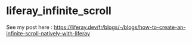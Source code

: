 # liferay_infinite_scroll
See my post here :  https://liferay.dev/fr/blogs/-/blogs/how-to-create-an-infinite-scroll-natively-with-liferay
